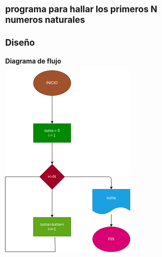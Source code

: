 # programa para hallar los primeros N numeros naturales

# Diseño 

## Diagrama de flujo 

![Diagrama de flujo](diagrama.png "Diagrama de flujo")
